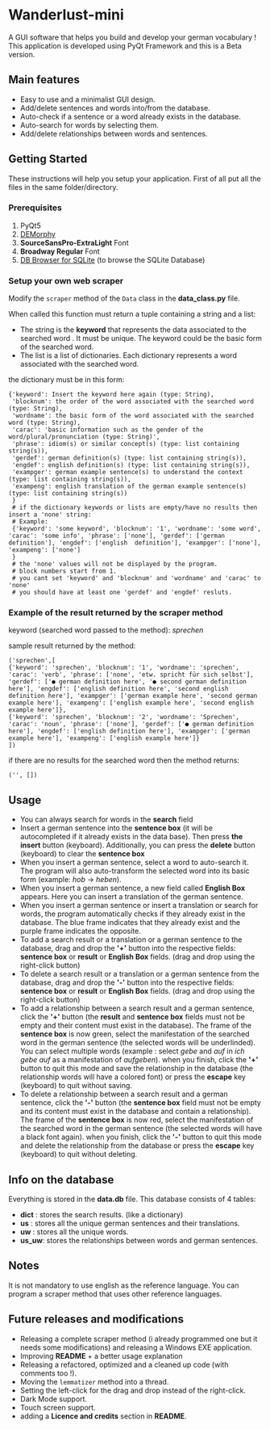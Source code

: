 # Wanderlust-mini

A GUI software that helps you build and develop your german vocabulary ! This application is developed using PyQt Framework and this is a Beta version.

## Main features
- Easy to use and a minimalist GUI design.
- Add/delete sentences and words into/from the database.
- Auto-check if a sentence or a word already exists in the database.
- Auto-search for words by selecting them.
- Add/delete relationships between words and sentences.

## Getting Started

These instructions will help you setup your application. First of all put all the files in the same folder/directory.

### Prerequisites

1. PyQt5
2. [DEMorphy](https://github.com/DuyguA/DEMorphy/blob/master/README.md)
3. **SourceSansPro-ExtraLight** Font
4. **Broadway Regular** Font
5. [DB Browser for SQLite](https://sqlitebrowser.org) (to browse the SQLite Database)

### Setup your own web scraper
Modify the ```scraper``` method of the ```Data``` class in the **data_class.py** file.

When called this function must return a tuple containing a string and a list:
- The string is the **keyword** that represents the data associated to the searched word . It must be unique. The keyword could be the basic form of the searched word.
- The list is a list of dictionaries. Each dictionary represents a word associated with the searched word.

the dictionary must be in this form:

```
{'keyword': Insert the keyword here again (type: String), 
 'blocknum': the order of the word associated with the searched word (type: String),
 'wordname': the basic form of the word associated with the searched word (type: String),
 'carac': 'basic information such as the gender of the word/plural/pronunciation (type: String)',
 'phrase': idiom(s) or similar concept(s) (type: list containing string(s)),
 'gerdef': german definition(s) (type: list containing string(s)),
 'engdef': english definition(s) (type: list containing string(s)),
 'exampger': german example sentence(s) to understand the context (type: list containing string(s)),
 'exampeng': english translation of the german example sentence(s) (type: list containing string(s))
 }
 # if the dictionary keywords or lists are empty/have no results then insert a 'none' string:
 # Example:
 {'keyword': 'some keyword', 'blocknum': '1', 'wordname': 'some word', 'carac': 'some info', 'phrase': ['none'], 'gerdef': ['german definition'], 'engdef': ['english  definition'], 'exampger': ['none'], 'exampeng': ['none']
 }
 # the 'none' values will not be displayed by the program.
 # block numbers start from 1.
 # you cant set 'keyword' and 'blocknum' and 'wordname' and 'carac' to 'none'
 # you should have at least one 'gerdef' and 'engdef' resluts.
```

### Example of the result returned by the scraper method

keyword (searched word passed to the method): _sprechen_

sample result returned by the method:

```
('sprechen',[
{'keyword': 'sprechen', 'blocknum': '1', 'wordname': 'sprechen', 'carac': 'verb', 'phrase': ['none', 'etw. spricht für sich selbst'], 'gerdef': ['● german definition here', '● second german definition here'], 'engdef': ['english definition here', 'second english definition here'], 'exampger': ['german example here', 'second german example here'], 'exampeng': ['english example here', 'second english example here']}, 
{'keyword': 'sprechen', 'blocknum': '2', 'wordname': 'Sprechen', 'carac': 'noun', 'phrase': ['none'], 'gerdef': ['● german definition here'], 'engdef': ['english definition here'], 'exampger': ['german example here'], 'exampeng': ['english example here']}
])
```

if there are no results for the searched word then the method returns:

```
('', [])
```

## Usage

- You can always search for words in the **search** field
- Insert a german sentence into the **sentence box** (it will be autocompleted if it already exists in the data base). Then press **the insert** button (keyboard). Additionally, you can press the **delete** button (keyboard) to clear the **sentence box**
- When you insert a german sentence, select a word to auto-search it. The program will also auto-transform the selected word into its basic form (example: *hob* -> *heben*).
- When you insert a german sentence, a new field called **English Box** appears. Here you can insert a translation of the german sentence.
- When you insert a german sentence or insert a translation or search for words, the program automatically checks if they already exist in the database. The blue frame indicates that they already exist and the purple frame indicates the opposite.
- To add a search result or a translation or a german sentence to the database, drag and drop the **'+'** button into the respective fields: **sentence box** or **result** or **English Box** fields. (drag and drop using the right-click button)
- To delete a search result or a translation or a german sentence from the database, drag and drop the **'-'** button into the respective fields: **sentence box** or **result** or **English Box** fields. (drag and drop using the right-click button)
- To add a relationship between a search result and a german sentence, click the **'+'** button (the **result** and **sentence box** fields must not be empty and their content must exist in the database). The frame of the **sentence box** is now green, select the manifestation of the searched word in the german sentence (the selected words will be underlinded). You can select multiple words (example : select *gebe* and *auf* in *ich gebe auf* as a manifestation of *aufgeben*). when you finish, click the  **'+'** button to quit this mode and save the relationship in the database (the relationship words will have a colored font) or press the **escape** key (keyboard) to quit without saving.
- To delete a relationship between a search result and a german sentence, click the **'-'** button (the **sentence box** field must not be empty and its content must exist in the database and contain a relationship). The frame of the **sentence box** is now red, select the manifestation of the searched word in the german sentence (the selected words will have a black font again). when you finish, click the  **'-'** button to quit this mode and delete the relationship from the database or press the **escape** key (keyboard) to quit without deleting.

## Info on the database

Everything is stored in the **data.db** file. This database consists of 4 tables:
- **dict** : stores the search results. (like a dictionary)
- **us** : stores all the unique german sentences and their translations.
- **uw** : stores all the unique words.
- **us_uw**: stores the relationships between words and german sentences.

## Notes

It is not mandatory to use english as the reference language. You can program a scraper method that uses other reference languages.

## Future releases and modifications
- Releasing a complete scraper method (i already programmed one but it needs some modifications) and releasing a Windows EXE application.
- Improving **README** + a better usage explanation
- Releasing a refactored, optimized and a cleaned up code (with comments too !).
- Moving the ```lemmatizer``` method into a thread.
- Setting the left-click for the drag and drop instead of the right-click.
- Dark Mode support.
- Touch screen support.
- adding a **Licence and credits** section in **README**.

